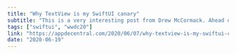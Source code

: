 ```yaml
---
title: "Why TextView is my SwiftUI canary"
subtitle: "This is a very interesting post from Drew McCormack. Ahead of WWDC20, Drew writes about how SwiftUI's declarative style currently presents performance challenges when working with large volumes of changing model data. Drew then explains why he will be looking at how SwiftUI handles text as the framework evolves, as it's a good indication of whether SwiftUI is ready to replace UIKit/AppKit."
tags: ["swiftui", "wwdc20"]
link: "https://appdecentral.com/2020/06/07/why-textview-is-my-swiftui-canary/"
date: "2020-06-19"
---
```

